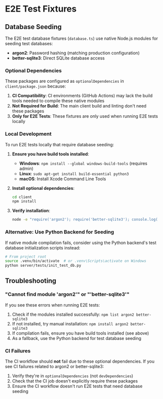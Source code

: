 # E2E Test Fixtures

## Database Seeding

The E2E test database fixtures (`database.ts`) use native Node.js modules for seeding test databases:

- **argon2**: Password hashing (matching production configuration)
- **better-sqlite3**: Direct SQLite database access

### Optional Dependencies

These packages are configured as `optionalDependencies` in `client/package.json` because:

1. **CI Compatibility**: CI environments (GitHub Actions) may lack the build tools needed to compile these native modules
2. **Not Required for Build**: The main client build and linting don't need these packages
3. **Only for E2E Tests**: These fixtures are only used when running E2E tests locally

### Local Development

To run E2E tests locally that require database seeding:

1. **Ensure you have build tools installed**:
   - **Windows**: `npm install --global windows-build-tools` (requires admin)
   - **Linux**: `sudo apt-get install build-essential python3`
   - **macOS**: Install Xcode Command Line Tools

2. **Install optional dependencies**:

   ```bash
   cd client
   npm install
   ```

3. **Verify installation**:
   ```bash
   node -e "require('argon2'); require('better-sqlite3'); console.log('OK')"
   ```

### Alternative: Use Python Backend for Seeding

If native module compilation fails, consider using the Python backend's test database initialization scripts instead:

```bash
# From project root
source .venv/bin/activate  # or .venv\Scripts\activate on Windows
python server/tests/init_test_db.py
```

## Troubleshooting

### "Cannot find module 'argon2'" or "'better-sqlite3'"

If you see these errors when running E2E tests:

1. Check if the modules installed successfully: `npm list argon2 better-sqlite3`
2. If not installed, try manual installation: `npm install argon2 better-sqlite3`
3. If compilation fails, ensure you have build tools installed (see above)
4. As a fallback, use the Python backend for test database seeding

### CI Failures

The CI workflow should **not** fail due to these optional dependencies. If you see CI failures related to argon2 or better-sqlite3:

1. Verify they're in `optionalDependencies` (not `devDependencies`)
2. Check that the CI job doesn't explicitly require these packages
3. Ensure the CI workflow doesn't run E2E tests that need database seeding
